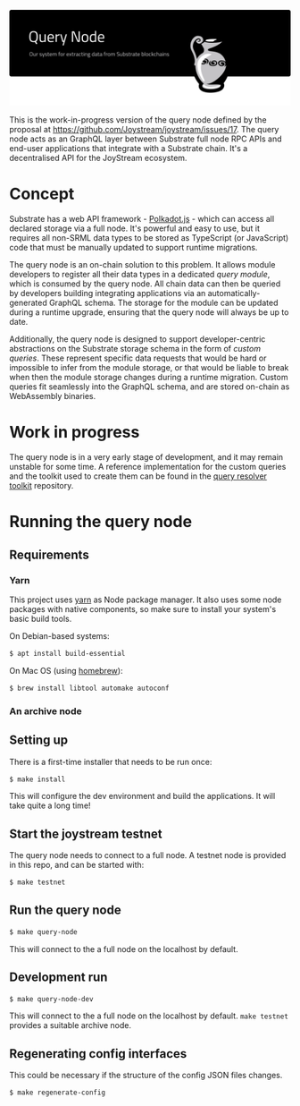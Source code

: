 ![Query Nodes for Joystream](./banner.svg)

This is the work-in-progress version of the query node defined by the proposal at https://github.com/Joystream/joystream/issues/17. The query node acts as an GraphQL layer between Substrate full node RPC APIs and end-user applications that integrate with a Substrate chain. It's a decentralised API for the JoyStream ecosystem.

# Concept

Substrate has a web API framework - [Polkadot.js](https://github.com/polkadot-js/) - which can access all declared storage via a full node. It's powerful and easy to use, but it requires all non-SRML data types to be stored as TypeScript (or JavaScript) code that must be manually updated to support runtime migrations.  

The query node is an on-chain solution to this problem. It allows module developers to register all their data types in a dedicated _query module_, which is consumed by the query node. All chain data can then be queried by developers building integrating applications via an automatically-generated GraphQL schema. The storage for the module can be updated during a runtime upgrade, ensuring that the query node will always be up to date.

Additionally, the query node is designed to support developer-centric abstractions on the Substrate storage schema in the form of _custom queries_. These represent specific data requests that would be hard or impossible to infer from the module storage, or that would be liable to break when then the module storage changes during a runtime migration. Custom queries fit seamlessly into the GraphQL schema, and are stored on-chain as WebAssembly binaries.

# Work in progress

The query node is in a very early stage of development, and it may remain unstable for some time. A reference implementation for the custom queries and the toolkit used to create them can be found in the [query resolver toolkit](https://github.com/Joystream/query-resolver-toolkit) repository.

# Running the query node

## Requirements

### Yarn

This project uses [yarn](https://yarnpkg.com/) as Node package manager. It also
uses some node packages with native components, so make sure to install your
system's basic build tools.

On Debian-based systems:

```bash
$ apt install build-essential
```

On Mac OS (using [homebrew](https://brew.sh/)):

```bash
$ brew install libtool automake autoconf
```

### An archive node

## Setting up

There is a first-time installer that needs to be run once:

```bash
$ make install
```

This will configure the dev environment and build the applications. It will take quite a long time!

## Start the joystream testnet

The query node needs to connect to a full node. A testnet node is provided in this
repo, and can be started with:

```bash
$ make testnet
```

## Run the query node

```bash
$ make query-node
```

This will connect to the a full node on the localhost by default.

## Development run

```bash
$ make query-node-dev
```

This will connect to the a full node on the localhost by default. `make testnet` provides a
suitable archive node.

## Regenerating config interfaces

This could be necessary if the structure of the config JSON files changes.

```bash
$ make regenerate-config

```
